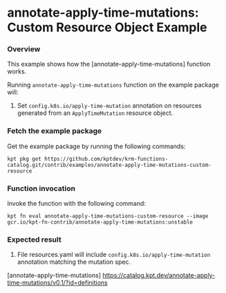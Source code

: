 # annotate-apply-time-mutations: Custom Resource Object Example

### Overview

This example shows how the [annotate-apply-time-mutations] function works.

Running `annotate-apply-time-mutations` function on the example package will:

1.  Set `config.k8s.io/apply-time-mutation` annotation on resources generated from an `ApplyTimeMutation` resource object.

### Fetch the example package

Get the example package by running the following commands:

```shell
kpt pkg get https://github.com/kptdev/krm-functions-catalog.git/contrib/examples/annotate-apply-time-mutations-custom-resource
```

### Function invocation

Invoke the function with the following command:

```shell
kpt fn eval annotate-apply-time-mutations-custom-resource --image gcr.io/kpt-fn-contrib/annotate-apply-time-mutations:unstable
```

### Expected result

1.  File resources.yaml will include `config.k8s.io/apply-time-mutation` annotation matching the mutation spec.

[annotate-apply-time-mutations] https://catalog.kpt.dev/annotate-apply-time-mutations/v0.1/?id=definitions

